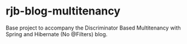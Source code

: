 # rjb-blog-multitenancy
Base project to accompany the Discriminator Based Multitenancy with Spring and Hibernate (No @Filters) blog.
